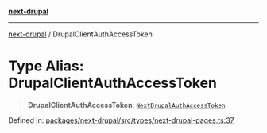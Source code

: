 [**next-drupal**](../README.md)

---

[next-drupal](../globals.md) / DrupalClientAuthAccessToken

# Type Alias: DrupalClientAuthAccessToken

> **DrupalClientAuthAccessToken**: [`NextDrupalAuthAccessToken`](NextDrupalAuthAccessToken.md)

Defined in: [packages/next-drupal/src/types/next-drupal-pages.ts:37](https://github.com/chapter-three/next-drupal/blob/e9ce3be1c38aebdcd2cc8c7ae8d8fa2dab7f46bf/packages/next-drupal/src/types/next-drupal-pages.ts#L37)
